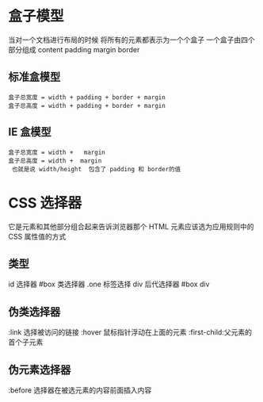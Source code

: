 # 盒子模型

当对一个文档进行布局的时候 将所有的元素都表示为一个个盒子
一个盒子由四个部分组成
content padding margin border

## 标准盒模型

    盒子总宽度 = width + padding + border + margin
    盒子总高度 = width + padding + border + margin

## IE 盒模型

    盒子总宽度 = width +   margin
    盒子总高度 = width +  margin
     也就是说 width/height  包含了 padding 和 border的值

# CSS 选择器

它是元素和其他部分组合起来告诉浏览器那个 HTML 元素应该选为应用规则中的
CSS 属性值的方式

## 类型

id 选择器 #box
类选择器 .one
标签选择 div
后代选择器 #box div

## 伪类选择器

:link 选择被访问的链接
:hover 鼠标指针浮动在上面的元素
:first-child:父元素的首个子元素

## 伪元素选择器

:before 选择器在被选元素的内容前面插入内容
